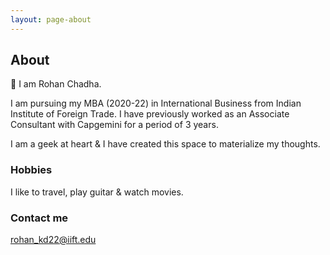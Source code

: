 ```yaml
---
layout: page-about
---
```


## About

👋 I am Rohan Chadha.

I am pursuing my MBA (2020-22) in International Business from Indian Institute of Foreign Trade.
I have previously worked as an Associate Consultant with Capgemini for a period of 3 years.

I am a geek at heart & I have created this space to materialize my thoughts.
### Hobbies

I like to travel, play guitar & watch movies.
### Contact me

[rohan_kd22@iift.edu](mailto:rohan_kd22@iift.edu)
